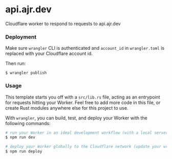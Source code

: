 # api.ajr.dev

Cloudflare worker to respond to requests to api.ajr.dev

### Deployment

Make sure `wrangler` CLI is authenticated and `account_id` in `wrangler.toml` is replaced with your Cloudflare account id.

Then run:

```
$ wrangler publish
```

### Usage
This template starts you off with a `src/lib.rs` file, acting as an entrypoint for requests hitting your Worker. Feel free to add more code in this file, or create Rust modules anywhere else for this project to use.

With `wrangler`, you can build, test, and deploy your Worker with the following commands:

```sh
# run your Worker in an ideal development workflow (with a local server, file watcher & more)
$ npm run dev

# deploy your Worker globally to the Cloudflare network (update your wrangler.toml file for configuration)
$ npm run deploy
```
